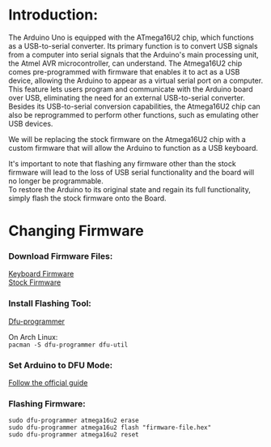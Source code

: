 # Introduction:
The Arduino Uno is equipped with the ATmega16U2 chip, which functions as a USB-to-serial converter. Its primary function is to convert USB signals from a computer into serial signals that the Arduino's main processing unit, the Atmel AVR microcontroller, can understand.
The Atmega16U2 chip comes pre-programmed with firmware that enables it to act as a USB device, allowing the Arduino to appear as a virtual serial port on a computer. This feature lets users program and communicate with the Arduino board over USB, eliminating the need for an external USB-to-serial converter.
Besides its USB-to-serial conversion capabilities, the Atmega16U2 chip can also be reprogrammed to perform other functions, such as emulating other USB devices.

We will be replacing the stock firmware on the Atmega16U2 chip with a custom firmware that will allow the Arduino to function as a USB keyboard. 

It's important to note that flashing any firmware other than the stock firmware will lead to the loss of USB serial functionality and the board will no longer be programmable.  
To restore the Arduino to its original state and regain its full functionality, simply flash the stock firmware onto the Board.


# Changing Firmware


### Download Firmware Files:
[Keyboard Firmware](Firmware/Arduino-keyboard-0.3.hex)   
[Stock Firmware](Firmware/Arduino-usbserial-atmega16u2-Uno-Rev3.hex)


### Install Flashing Tool:
[Dfu-programmer](https://github.com/dfu-programmer/dfu-programmer)   
    
On Arch Linux:   
```pacman -S dfu-programmer dfu-util```


### Set Arduino to DFU Mode:
[Follow the official guide](https://support.arduino.cc/hc/en-us/articles/4410804625682-Set-a-board-to-DFU-mode)


### Flashing Firmware:
```sudo dfu-programmer atmega16u2 erase```   
```sudo dfu-programmer atmega16u2 flash "firmware-file.hex"```    
```sudo dfu-programmer atmega16u2 reset```   
